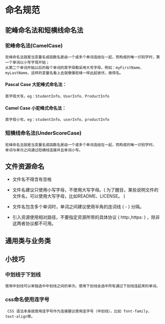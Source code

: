 # 命名规范

## 驼峰命名法和短横线命名法

### 驼峰命名法(CamelCase)

    驼峰命名法就是当变量名或函数名是由一个或多个单词连结在一起，而构成的唯一识别字时，第一个单词以小写字母开始；
    从第二个单词开始以后的每个单词的首字母都采用大写字母，例如：myFirstName、myLastName，这样的变量名看上去就像骆驼峰一样此起彼伏，故得名。

#### Pascal Case 大驼峰式命名法：

    首字母大写。eg：StudentInfo、UserInfo、ProductInfo

#### Camel Case 小驼峰式命名法：

    首字母小写。eg：studentInfo、userInfo、productInfo

### 短横线命名法(UnderScoreCase)

    驼峰命名法就是当变量名或函数名是由一个或多个单词连结在一起，而构成的唯一识别字时。
    单词与单次之间通过短横线连接并且单词小写。

## 文件资源命名

* 文件名不得含有空格

* 文件名建议只使用小写字母，不使用大写字母。( 为了醒目，某些说明文件的文件名，可以使用大写字母，比如README、LICENSE。 )

* 文件名包含多个单词时，单词之间建议使用半角的连词线 ( - ) 分隔。

* 引入资源使用相对路径，不要指定资源所带的具体协议 ( http:,https: ) ，除非这两者协议都不可用。

## 通用类与业务类

## 

## 小技巧

### 中划线于下划线
    使用中划线可以单独选中中划线之间的单次。使用下划线会选中所有通过下划线连起来的单词。

### css命名使用连字号

     CSS 语法本身就使用连字号作为连接建议使用连字号（中划线）。比如 font-family，text-align等。